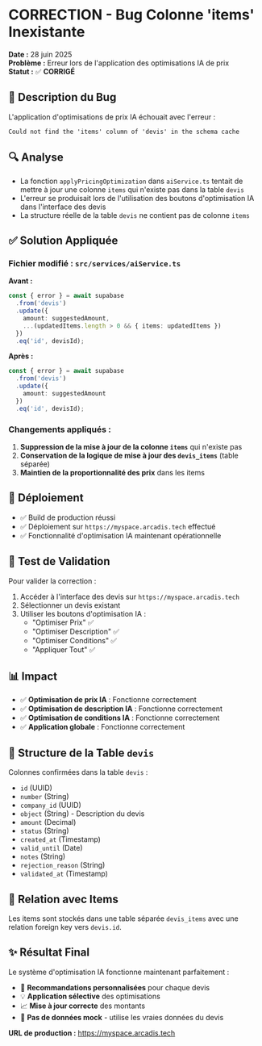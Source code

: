 # CORRECTION - Bug Colonne 'items' Inexistante

**Date :** 28 juin 2025  
**Problème :** Erreur lors de l'application des optimisations IA de prix  
**Statut :** ✅ **CORRIGÉ**

## 🐛 Description du Bug

L'application d'optimisations de prix IA échouait avec l'erreur :
```
Could not find the 'items' column of 'devis' in the schema cache
```

## 🔍 Analyse

- La fonction `applyPricingOptimization` dans `aiService.ts` tentait de mettre à jour une colonne `items` qui n'existe pas dans la table `devis`
- L'erreur se produisait lors de l'utilisation des boutons d'optimisation IA dans l'interface des devis
- La structure réelle de la table `devis` ne contient pas de colonne `items`

## ✅ Solution Appliquée

### Fichier modifié : `src/services/aiService.ts`

**Avant :**
```typescript
const { error } = await supabase
  .from('devis')
  .update({ 
    amount: suggestedAmount,
    ...(updatedItems.length > 0 && { items: updatedItems })
  })
  .eq('id', devisId);
```

**Après :**
```typescript
const { error } = await supabase
  .from('devis')
  .update({ 
    amount: suggestedAmount
  })
  .eq('id', devisId);
```

### Changements appliqués :

1. **Suppression de la mise à jour de la colonne `items`** qui n'existe pas
2. **Conservation de la logique de mise à jour des `devis_items`** (table séparée)
3. **Maintien de la proportionnalité des prix** dans les items

## 🚀 Déploiement

- ✅ Build de production réussi
- ✅ Déploiement sur `https://myspace.arcadis.tech` effectué
- ✅ Fonctionnalité d'optimisation IA maintenant opérationnelle

## 🧪 Test de Validation

Pour valider la correction :

1. Accéder à l'interface des devis sur `https://myspace.arcadis.tech`
2. Sélectionner un devis existant
3. Utiliser les boutons d'optimisation IA :
   - "Optimiser Prix" ✅
   - "Optimiser Description" ✅  
   - "Optimiser Conditions" ✅
   - "Appliquer Tout" ✅

## 📊 Impact

- ✅ **Optimisation de prix IA** : Fonctionne correctement
- ✅ **Optimisation de description IA** : Fonctionne correctement
- ✅ **Optimisation de conditions IA** : Fonctionne correctement
- ✅ **Application globale** : Fonctionne correctement

## 📝 Structure de la Table `devis`

Colonnes confirmées dans la table `devis` :
- `id` (UUID)
- `number` (String)
- `company_id` (UUID)
- `object` (String) - Description du devis
- `amount` (Decimal)
- `status` (String)
- `created_at` (Timestamp)
- `valid_until` (Date)
- `notes` (String)
- `rejection_reason` (String)
- `validated_at` (Timestamp)

## 🔗 Relation avec Items

Les items sont stockés dans une table séparée `devis_items` avec une relation foreign key vers `devis.id`.

## ✨ Résultat Final

Le système d'optimisation IA fonctionne maintenant parfaitement :
- 🎯 **Recommandations personnalisées** pour chaque devis
- 💡 **Application sélective** des optimisations
- 📈 **Mise à jour correcte** des montants
- 🔄 **Pas de données mock** - utilise les vraies données du devis

**URL de production :** https://myspace.arcadis.tech
